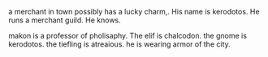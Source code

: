 a merchant in town possibly has a lucky charm,. His name is kerodotos. He runs a merchant guild. He knows. 

makon is a professor of pholisaphy. The elif is chalcodon. the gnome is kerodotos. the tiefling is atreaious. he is wearing armor of the city. 